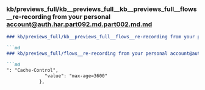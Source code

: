 ### kb/previews_full/kb__previews_full__kb__previews_full__flows__re-recording from your personal account@auth.har.part092.md.part002.md.md

```md
### kb/previews_full/kb__previews_full__flows__re-recording from your personal account@auth.har.part092.md.part002.md

```md
### kb/previews_full/flows__re-recording from your personal account@auth.har.part092.md (part 002)

```md
": "Cache-Control",
              "value": "max-age=3600"
            },
     
```

```

```

```
